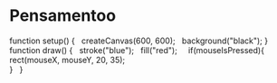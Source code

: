# Pensamentoo

function setup() {  
createCanvas(600, 600);  
background("black");
} 
function draw() {  
stroke("blue");  
fill("red");    
if(mouseIsPressed){    
rect(mouseX, mouseY, 20, 35);  
}  
}
​
